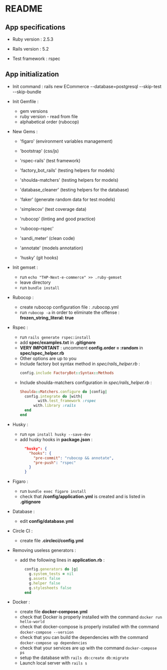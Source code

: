 # README

## App specifications

* Ruby version : 2.5.3  

* Rails version : 5.2  

* Test framework : rspec  


## App initialization

* Init command : rails new ECommerce --database=postgresql --skip-test --skip-bundle  

* Init Gemfile :  
  * gem versions  
  * ruby version - read from file  
  * alphabetical order (rubocop)  

* New Gems :  

  * 'figaro' (environment variables management)  
   
  * 'bootstrap' (css/js)  
   
  * 'rspec-rails' (test framework)  
  * 'factory_bot_rails' (testing helpers for models)  
  * 'shoulda-matchers' (testing helpers for models)  
  * 'database_cleaner' (testing helpers for the database)  
  * 'faker' (generate random data for test models)  
  * 'simplecov' (test coverage data)  
   
  * 'rubocop' (linting and good practice)  
  * 'rubocop-rspec'  
  * 'sandi_meter' (clean code)  
   
  * 'annotate' (models annotation)  
  * 'husky' (git hooks)  

* Init gemset :  
  * run `echo "THP-Next-e-commerce" >> .ruby-gemset`  
  * leave directory  
  * run `bundle install`  

* Rubocop :  
  * create rubocop configuration file : .rubocop.yml
  * run `rubocop -a` in order to eliminate the offense : **frozen_string_literal: true**

* Rspec :  
  * run `rails generate rspec:install`
  * add **spec/examples.txt** in **.gitignore**
  * **VERY IMPORTANT** : uncomment **config.order = :random** in **spec/spec_helper.rb**
  * Other options are up to you
  * Include factory bot syntax method in *spec/rails_helper.rb* :
      ```ruby
      config.include FactoryBot::Syntax::Methods
      ```
  * Include shoulda-matchers configuration in *spec/rails_helper.rb* :
      ```ruby
      Shoulda::Matchers.configure do |config|
        config.integrate do |with|
    		  with.test_framework :rspec
      		with.library :rails
      	end
      end
      ```

* Husky :  
  * run `npm install husky --save-dev`
  * add husky hooks in **package.json** :   
      ```json
        "husky": {
          "hooks": {
            "pre-commit": "rubocop && annotate",
            "pre-push": "rspec"
          }
        }
      ```  

* Figaro :  
  * run `bundle exec figaro install`
  * check that **/config/application.yml** is created and is listed in **.gitignore** 

* Database :  
  * edit **config/database.yml**

* Circle CI :  
  * create file **.circleci/config.yml**

* Removing useless generators :  
  * add the following lines in **application.rb** :   
    ```ruby
      config.generators do |g|
        g.system_tests = nil
        g.assets false
        g.helper false
        g.stylesheets false
      end
    ```  

* Docker :  
  * create file **docker-compose.yml**
  * check that Docker is properly installed with the command `docker run hello-world`
  * check that docker-compose is properly installed with the command `docker-compose --version`
  * check that you can build the dependencies with the command `docker-compose up dependencies`
  * check that your services are up with the command `docker-compose ps`
  * setup the database with `rails db:create db:migrate` 
  * Launch local server with `rails s`

